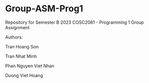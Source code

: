 # Group-ASM-Prog1
Repository for Semester B 2023 COSC2081 - Programming 1 Group Assignment

Authors:

Tran Hoang Son

Tran Nhat Minh

Phan Nguyen Viet Nhan

Duong Viet Hoang
